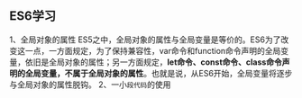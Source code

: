 ## ES6学习
1、全局对象的属性
ES5之中，全局对象的属性与全局变量是等价的。ES6为了改变这一点，一方面规定，为了保持兼容性，var命令和function命令声明的全局变量，依旧是全局对象的属性；另一方面规定，__let命令、const命令、class命令声明的全局变量，不属于全局对象的属性__。也就是说，从ES6开始，全局变量将逐步与全局对象的属性脱钩。
2、一小`段代码`的使用